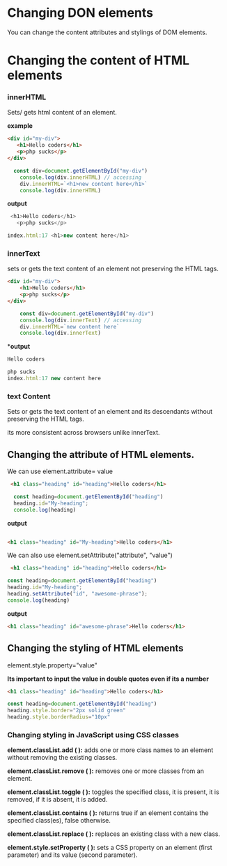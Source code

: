 # Changing DON elements
You can change the content attributes and stylings of DOM  elements.

# Changing the content of HTML elements

### **innerHTML**
 Sets/ gets html content of an element.

 **example**
 ```html
 <div id="my-div">
    <h1>Hello coders</h1>
    <p>php sucks</p>
</div>
```
```js
  const div=document.getElementById("my-div")
    console.log(div.innerHTML) // accessing
    div.innerHTML=`<h1>new content here</h1>`
    console.log(div.innerHTML)
   ```

 **output**
 ```js
  <h1>Hello coders</h1>
    <p>php sucks</p>

index.html:17 <h1>new content here</h1>
```

### innerText
sets or gets the text content of an element not preserving the HTML tags.

```html
<div id="my-div">
    <h1>Hello coders</h1>
    <p>php sucks</p>
</div>
```

```js
    const div=document.getElementById("my-div")
    console.log(div.innerText) // accessing
    div.innerHTML=`new content here`
    console.log(div.innerText)
```
***output**
```js
Hello coders

php sucks
index.html:17 new content here
```

### text Content
Sets or gets the text content of an element and its descendants without preserving the HTML tags.

its more consistent across browsers unlike innerText.

## Changing the attribute of HTML elements.
We can use element.attribute= value
```html
 <h1 class="heading" id="heading">Hello coders</h1>
 ```

 ```js
   const heading=document.getElementById("heading")
   heading.id="My-heading";
   console.log(heading)
```

**output**
```html

<h1 class="heading" id="My-heading">Hello coders</h1>
```

We can also use element.setAttribute("attribute", "value")

```html
 <h1 class="heading" id="heading">Hello coders</h1>
 ```

 ```js
 const heading=document.getElementById("heading")
heading.id="My-heading";
heading.setAttribute("id", "awesome-phrase");
console.log(heading)
```

**output**
```html
<h1 class="heading" id="awesome-phrase">Hello coders</h1>
```

## Changing the styling of HTML elements
element.style.property="value"

**Its important to input the value in double quotes even if its a number**

```html
<h1 class="heading" id="heading">Hello coders</h1>
```

```js
const heading=document.getElementById("heading")
heading.style.border="2px solid green"
heading.style.borderRadius="10px"
```

### Changing styling in JavaScript using CSS classes
**element.classList.add ( ):** adds one or more class names to an element without removing the existing classes.

**element.classList.remove ( ):** removes one or more classes from an element.

**element.classList.toggle ( ):** toggles the specified class, it is present, it is removed, if it is absent, it is added.

**element.classList.contains ( ):** returns true if an element contains the specified class(es), false otherwise.

**element.classList.replace ( ):** replaces an existing class with a new class.

**element.style.setProperty ( ):** sets a CSS property on an element (first parameter) and its value (second parameter).